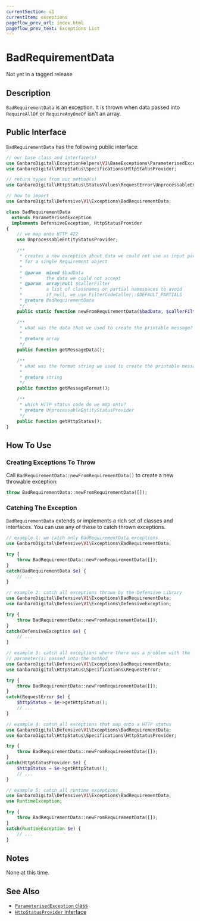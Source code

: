```yaml
---
currentSection: v1
currentItem: exceptions
pageflow_prev_url: index.html
pageflow_prev_text: Exceptions List
---
```


# BadRequirementData

<div class="callout warning" markdown="1">
Not yet in a tagged release
</div>

## Description

`BadRequirementData` is an exception. It is thrown when data passed into `RequireAllOf` or `RequireAnyOneOf` isn't an array.

## Public Interface

`BadRequirementData` has the following public interface:

```php
// our base class and interface(s)
use GanbaroDigital\ExceptionHelpers\V1\BaseExceptions\ParameterisedException;
use GanbaroDigital\HttpStatus\Specifications\HttpStatusProvider;

// return types from our method(s)
use GanbaroDigital\HttpStatus\StatusValues\RequestError\UnprocessableEntityStatus;

// how to import
use GanbaroDigital\Defensive\V1\Exceptions\BadRequirementData;

class BadRequirementData
  extends ParameterisedException
  implements DefensiveException, HttpStatusProvider
{
    // we map onto HTTP 422
    use UnprocessableEntityStatusProvider;

    /**
     * creates a new exception about data we could not use as input parameters
     * for a single Requirement object
     *
     * @param  mixed $badData
     *         the data we could not accept
     * @param  array|null $callerFilter
     *         a list of classnames or partial namespaces to avoid
     *         if null, we use FilterCodeCaller::$DEFAULT_PARTIALS
     * @return BadRequirementData
     */
    public static function newFromRequirementData($badData, $callerFilter = null);

    /**
     * what was the data that we used to create the printable message?
     *
     * @return array
     */
    public function getMessageData();

    /**
     * what was the format string we used to create the printable message?
     *
     * @return string
     */
    public function getMessageFormat();

    /**
     * which HTTP status code do we map onto?
     * @return UnprocessableEntityStatusProvider
     */
    public function getHttpStatus();
}

```

## How To Use

### Creating Exceptions To Throw

Call `BadRequirementData::newFromRequirementData()` to create a new throwable exception:

```php
throw BadRequirementData::newFromRequirementData([]);
```

### Catching The Exception

`BadRequirementData` extends or implements a rich set of classes and interfaces. You can use any of these to catch thrown exceptions.

```php
// example 1: we catch only BadRequirementData exceptions
use GanbaroDigital\Defensive\V1\Exceptions\BadRequirementData;

try {
    throw BadRequirementData::newFromRequirementData([]);
}
catch(BadRequirementData $e) {
    // ...
}
```

```php
// example 2: catch all exceptions thrown by the Defensive Library
use GanbaroDigital\Defensive\V1\Exceptions\BadRequirementData;
use GanbaroDigital\Defensive\V1\Exceptions\DefensiveException;

try {
    throw BadRequirementData::newFromRequirementData([]);
}
catch(DefensiveException $e) {
    // ...
}
```

```php
// example 3: catch all exceptions where there was a problem with the
// parameter(s) passed into the method
use GanbaroDigital\Defensive\V1\Exceptions\BadRequirementData;
use GanbaroDigital\HttpStatus\Specifications\RequestError;

try {
    throw BadRequirementData::newFromRequirementData([]);
}
catch(RequestError $e) {
    $httpStatus = $e->getHttpStatus();
    // ...
}
```

```php
// example 4: catch all exceptions that map onto a HTTP status
use GanbaroDigital\Defensive\V1\Exceptions\BadRequirementData;
use GanbaroDigital\HttpStatus\Specifications\HttpStatusProvider;

try {
    throw BadRequirementData::newFromRequirementData([]);
}
catch(HttpStatusProvider $e) {
    $httpStatus = $e->getHttpStatus();
    // ...
}
```

```php
// example 5: catch all runtime exceptions
use GanbaroDigital\Defensive\V1\Exceptions\BadRequirementData;
use RuntimeException;

try {
    throw BadRequirementData::newFromRequirementData([]);
}
catch(RuntimeException $e) {
    // ...
}
```

## Notes

None at this time.

## See Also

* [`ParameterisedException` class](http://ganbarodigital.github.io/php-mv-exception-helpers/V1/BaseExceptions/ParameterisedException.html)
* [`HttpStatusProvider` interface](http://ganbarodigital.github.io/php-http-status/httpStatusProviders.html)
